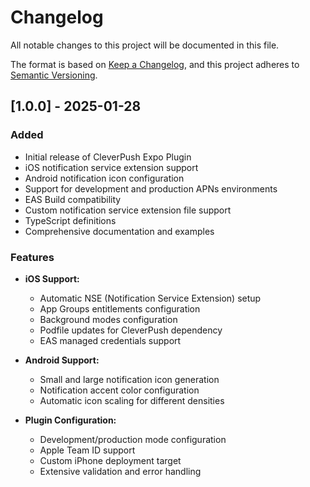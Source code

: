 # Changelog

All notable changes to this project will be documented in this file.

The format is based on [Keep a Changelog](https://keepachangelog.com/en/1.0.0/),
and this project adheres to [Semantic Versioning](https://semver.org/spec/v2.0.0.html).

## [1.0.0] - 2025-01-28

### Added
- Initial release of CleverPush Expo Plugin
- iOS notification service extension support
- Android notification icon configuration
- Support for development and production APNs environments
- EAS Build compatibility
- Custom notification service extension file support
- TypeScript definitions
- Comprehensive documentation and examples

### Features
- **iOS Support:**
  - Automatic NSE (Notification Service Extension) setup
  - App Groups entitlements configuration
  - Background modes configuration
  - Podfile updates for CleverPush dependency
  - EAS managed credentials support
  
- **Android Support:**
  - Small and large notification icon generation
  - Notification accent color configuration
  - Automatic icon scaling for different densities
  
- **Plugin Configuration:**
  - Development/production mode configuration
  - Apple Team ID support
  - Custom iPhone deployment target
  - Extensive validation and error handling 